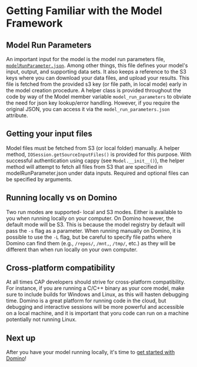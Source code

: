 # Getting Familiar with the Model Framework

## Model Run Parameters

An important input for the model is the model run parameters file, [`modelRunParameter.json`](../test/sample-test/modelRunParameter.json). Among other things, this file defines your model's input, output, and supporting data sets. It also keeps a reference to the S3 keys where you can download your data files, and upload your results. This file is fetched from the provided s3 key (or file path, in local mode) early in the model creation procedure. A helper class is provided throughout the code by way of the Model member variable `model_run_parameters` to obviate the need for json key lookup/error handling. However, if you require the original JSON, you can access it via the `model_run_parameters.json` attribute.

## Getting your input files

Model files must be fetched from S3 (or local folder) manually. A helper method, `IOSession.getSourceInputFiles()` is provided for this purpose. With successful authentication using cappy (see `Model.__init__()`), the helper method will attempt to fetch all files from S3 that are specified in modelRunParameter.json under data inputs. Required and optional files can be specified by arguments.

## Running locally vs on Domino

Two run modes are supported- local and S3 modes. Either is available to you when running locally on your computer. On Domino however, the default mode will be S3. This is because the model registry by default will pass the `-s` flag as a parameter. When running manually on Domino, it is possible to use the `-L` flag, but be careful to specify file paths where Domino can find them (e.g., `/repos/`, `/mnt,`, `/tmp/`, etc.) as they will be different than when run locally on your own computer.

## Cross-platform compatibility

At all times CAP developers should strive for cross-platform compatibility. For instance, if you are running a C/C++ binary as your core model, make sure to include builds for Windows and Linux, as this will hasten debugging time. Domino is a great platform for running code in the cloud, but debugging and interactive sessions will be more powerful and accessible on a local machine, and it is important that yoru code can run on a machine potentially not running Linux.

## Next up

After you have your model running locally, it's time to [get started with Domino](2_domino.md)!